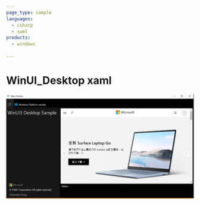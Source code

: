```yaml
---
page_type: sample
languages:
  - csharp
  - xaml
products:
  - windows

---
```


# WinUI_Desktop xaml

![WinUI_Desktop Screenshot](README_Images/WinUI_Desktop.png)
